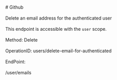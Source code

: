 <br>#     Github</br>
<br>Delete an email address for the authenticated user</br>
<br>This endpoint is accessible with the `user` scope.</br>
<br>Method: Delete</br>
<br>OperationID: users/delete-email-for-authenticated</br>
<br>EndPoint:</br>
<br>/user/emails</br>
